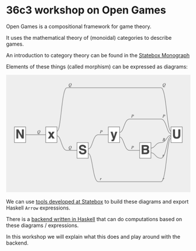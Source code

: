 # 36c3 workshop on Open Games

Open Games is a compositional framework for game theory.

It uses the mathematical theory of (monoidal) categories to describe games.

An introduction to category theory can be found in the [Statebox Monograph](https://papers.statebox.org/#/documents/monograph)

Elements of these things (called morphism) can be expressed as diagrams:

![](lemon-game-diagram.png)

We can use [tools developed at Statebox](https://edit.statebox.cloud) to build these diagrams and export Haskell `Arrow` expressions.

There is a [backend written in Haskell](https://github.com/jules-hedges/open-games-hs) that can do computations based on these diagrams / expressions.

In this workshop we will explain what this does and play around with the backend.

